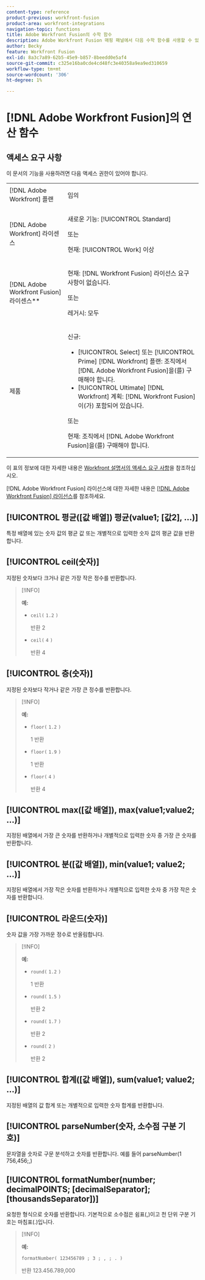 ```yaml
---
content-type: reference
product-previous: workfront-fusion
product-area: workfront-integrations
navigation-topic: functions
title: Adobe Workfront Fusion의 수학 함수
description: Adobe Workfront Fusion 매핑 패널에서 다음 수학 함수를 사용할 수 있습니다.
author: Becky
feature: Workfront Fusion
exl-id: 8a3c7a89-62b5-45e9-b857-8beedd0e5af4
source-git-commit: c325e16ba0cde4cd48fc3e40358a9ea9ed310659
workflow-type: tm+mt
source-wordcount: '306'
ht-degree: 1%

---
```


# [!DNL Adobe Workfront Fusion]의 연산 함수

<!--Audited: 4/2024-->

## 액세스 요구 사항

이 문서의 기능을 사용하려면 다음 액세스 권한이 있어야 합니다.

<table style="table-layout:auto"> 
 <col>  
 <col>  
 <tbody>  
  <tr>  
   <td role="rowheader">[!DNL Adobe Workfront] 플랜</td>  
   <td> <p>임의</p> </td>  
  </tr>  
  <tr data-mc-conditions="">  
   <td role="rowheader">[!DNL Adobe Workfront] 라이센스</td>  
   <td> <p>새로운 기능: [!UICONTROL Standard]</p><p>또는</p><p>현재: [!UICONTROL Work] 이상</p> </td>  
  </tr>  
  <tr>  
   <td role="rowheader">[!DNL Adobe Workfront Fusion] 라이센스**</td>  
   <td> 
   <p>현재: [!DNL Workfront Fusion] 라이선스 요구 사항이 없습니다.</p> 
   <p>또는</p> 
   <p>레거시: 모두 </p> 
   </td>  
  </tr>  
  <tr>  
   <td role="rowheader">제품</td>  
   <td> 
   <p>신규:</p> <ul><li>[!UICONTROL Select] 또는 [!UICONTROL Prime] [!DNL Workfront] 플랜: 조직에서 [!DNL Adobe Workfront Fusion]을(를) 구매해야 합니다.</li><li>[!UICONTROL Ultimate] [!DNL Workfront] 계획: [!DNL Workfront Fusion]이(가) 포함되어 있습니다.</li></ul> 
   <p>또는</p> 
   <p>현재: 조직에서 [!DNL Adobe Workfront Fusion]을(를) 구매해야 합니다.</p> 
   </td>  
  </tr> 
 </tbody>  
</table>

이 표의 정보에 대한 자세한 내용은 [Workfront 설명서의 액세스 요구 사항](/help/quicksilver/administration-and-setup/add-users/access-levels-and-object-permissions/access-level-requirements-in-documentation.md)을 참조하십시오.

[!DNL Adobe Workfront Fusion] 라이선스에 대한 자세한 내용은 [[!DNL Adobe Workfront Fusion] 라이선스](../../workfront-fusion/get-started/license-automation-vs-integration.md)를 참조하세요.

## [!UICONTROL 평균([값 배열]) 평균(value1; [값2], ...)]

특정 배열에 있는 숫자 값의 평균 값 또는 개별적으로 입력한 숫자 값의 평균 값을 반환합니다.

## [!UICONTROL ceil(숫자)]

지정된 숫자보다 크거나 같은 가장 작은 정수를 반환합니다.

>[!INFO]
>
>**예:**
>
>* `ceil(` `1.2` `)`
>
>   반환 2
>
>* `ceil(` `4` `)`
>
>   반환 4

## [!UICONTROL 층(숫자)]

지정된 숫자보다 작거나 같은 가장 큰 정수를 반환합니다.

>[!INFO]
>
>**예:**
>
>* `floor(` `1.2` `)`
>
>   1 반환
>
>* `floor(` `1.9` `)`
>
>   1 반환
>
>* `floor(` `4` `)`
>
>   반환 4

## [!UICONTROL max([값 배열]), max(value1;value2; ...)]

지정된 배열에서 가장 큰 숫자를 반환하거나 개별적으로 입력한 숫자 중 가장 큰 숫자를 반환합니다.

## [!UICONTROL 분([값 배열]), min(value1; value2; ...)]

지정된 배열에서 가장 작은 숫자를 반환하거나 개별적으로 입력한 숫자 중 가장 작은 숫자를 반환합니다.

## [!UICONTROL 라운드(숫자)]

숫자 값을 가장 가까운 정수로 반올림합니다.

>[!INFO]
>
>**예:**
>
>* `round(` `1.2` `)`
>
>   1 반환
>
>* `round(` `1.5` `)`
>
>   반환 2
>
>* `round(` `1.7` `)`
>
>   반환 2
> 
>* `round(` `2` `)`
>
>   반환 2

## [!UICONTROL 합계([값 배열]), sum(value1; value2; ...)]

지정된 배열의 값 합계 또는 개별적으로 입력한 숫자 합계를 반환합니다.

## [!UICONTROL parseNumber(숫자, 소수점 구분 기호)]

문자열을 숫자로 구문 분석하고 숫자를 반환합니다. 예를 들어 parseNumber(1 756,456;,)

## [!UICONTROL formatNumber(number; decimalPOINTS; [decimalSeparator]; [thousandsSeparator])]

요청한 형식으로 숫자를 반환합니다. 기본적으로 소수점은 쉼표(,)이고 천 단위 구분 기호는 마침표(.)입니다.

>[!INFO]
>
>**예:**
>
>`formatNumber( 123456789 ; 3 ; , ; . )`
>
>반환 123.456.789,000

